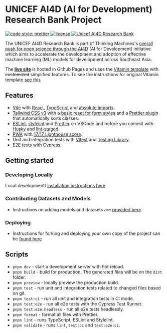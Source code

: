 # UNICEF AI4D (AI for Development) Research Bank Project

<!--
[![codecov](https://codecov.io/gh/wtchnm/Vitamin/branch/main/graph/badge.svg?token=H9BBAKGYI0)](https://codecov.io/gh/wtchnm/Vitamin) ![Test workflow](https://github.com/wtchnm/Vitamin/actions/workflows/test.yml/badge.svg) ![CodeQL workflow](https://github.com/wtchnm/Vitamin/actions/workflows/codeql-analysis.yml/badge.svg) [![Total alerts](https://img.shields.io/lgtm/alerts/g/wtchnm/Vitamin.svg?logo=lgtm&logoWidth=18)](https://lgtm.com/projects/g/wtchnm/Vitamin/alerts/) [![Language grade: JavaScript](https://img.shields.io/lgtm/grade/javascript/g/wtchnm/Vitamin.svg?logo=lgtm&logoWidth=18)](https://lgtm.com/projects/g/wtchnm/Vitamin/context:javascript) [![Vitamin](https://img.shields.io/endpoint?url=https://dashboard.cypress.io/badge/simple/etow1b&style=flat&logo=cypress)](https://dashboard.cypress.io/projects/etow1b/runs) [![code style: prettier](https://img.shields.io/badge/code_style-prettier-ff69b4.svg)](https://github.com/prettier/prettier) [![Commitizen friendly](https://img.shields.io/badge/commitizen-friendly-brightgreen.svg)](http://commitizen.github.io/cz-cli/) [![license](https://img.shields.io/badge/license-MIT-green.svg)](https://github.com/wtchnm/Vitamin/blob/main/LICENSE)
-->

[![code style: prettier](https://img.shields.io/badge/code_style-prettier-ff69b4.svg)](https://github.com/prettier/prettier) [![license](https://img.shields.io/badge/license-MIT-green.svg)](https://github.com/thinkingmachines/unicef-ai4d-research-bank/blob/main/LICENSE)
[![Unicef AI4D Research Bank](https://img.shields.io/endpoint?url=https://cloud.cypress.io/badge/simple/ivvovd&style=flat&logo=cypress)](https://cloud.cypress.io/projects/ivvovd/runs)

The UNICEF AI4D Research Bank is part of Thinking Machines's [overall push for open science through the AI4D](https://stories.thinkingmachin.es/unicef-ai4d-research-bank/) (AI for Development) initiative which aims to accelerate the development and adoption of effective machine learning (ML) models for development across Southeast Asia.

The [**live site**](https://thinkingmachines.github.io/unicef-ai4d-research-bank) is hosted in Github Pages and uses
the [Vitamin template](https://github.com/wtchnm/Vitamin) with ~~customized~~ simplified features. To see the instructions for original Vitamin template [see this](old-README.md)

## Features

- [Vite](https://vitejs.dev) with [React](https://reactjs.org), [TypeScript](https://www.typescriptlang.org) and [absolute imports](https://github.com/aleclarson/vite-tsconfig-paths).
- [Tailwind CSS v3](https://tailwindcss.com) with a [basic reset for form styles](https://github.com/tailwindlabs/tailwindcss-forms) and a [Prettier plugin](https://github.com/tailwindlabs/prettier-plugin-tailwindcss) that automatically sorts classes.
- [ESLint](https://eslint.org), [stylelint](https://stylelint.io) and [Prettier](https://prettier.io) on VSCode and before you commit with [Husky](https://github.com/typicode/husky) and [lint-staged](https://github.com/okonet/lint-staged).
- [PWA](https://github.com/antfu/vite-plugin-pwa) with [17/17 Lighthouse score](https://web.dev/pwa-checklist/).
- Unit and integration tests with [Vitest](https://vitest.dev/) and [Testing Library](https://testing-library.com/).
- E2E tests with [Cypress](https://www.cypress.io).

## Getting started

### Developing Locally

Local developmentt [installation instructions here](SETUP.md)

### Contributing Datasets and Models

- Instructions on adding models and datasets are [provided here](catalog-contribution.md).

### Deploying

- Instructions for forking and deploying your own copy of the project can be [found here](https://github.com/thinkingmachines/unicef-ai4d-research-bank/blob/main/SETUP.md#deploying)

## Scripts

- `pnpm dev` - start a development server with hot reload.
- `pnpm build` - build for production. The generated files will be on the `dist` folder.
- `pnpm preview` - locally preview the production build.
- `pnpm test` - run unit and integration tests related to changed files based on git.
- `pnpm test:ci` - run all unit and integration tests in CI mode.
- `pnpm test:e2e` - run all e2e tests with the Cypress Test Runner.
- `pnpm test:e2e:headless` - run all e2e tests headlessly.
- `pnpm format` - format all files with Prettier.
- `pnpm lint` - runs TypeScript, ESLint and Stylelint.
- `pnpm validate` - runs `lint`, `test:ci` and `test:e2e:ci`.
